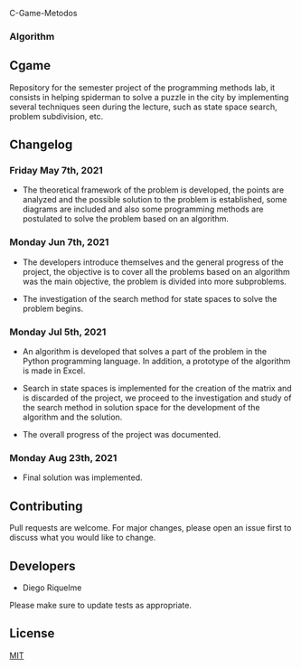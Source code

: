 C-Game-Metodos
### **Algorithm**
  
## Cgame
Repository for the semester project of the programming methods lab, it consists in helping spiderman to solve a puzzle in the city by implementing several techniques seen during the lecture, such as state space search, problem subdivision, etc.


## Changelog


### Friday May 7th, 2021

* The theoretical framework of the problem is developed, the points are analyzed and the possible solution to the problem is established, some diagrams are included and also some programming methods are postulated to solve the problem based on an algorithm.


### Monday Jun 7th, 2021

* The developers introduce themselves and the general progress of the project, the objective is to cover all the problems based on an algorithm was the main objective, the problem is divided into more subproblems.

* The investigation of the search method for state spaces to solve the problem begins.

           
### Monday Jul 5th, 2021

* An algorithm is developed that solves a part of the problem in the Python programming language. In addition, a prototype of the algorithm is made in Excel.

* Search in state spaces is implemented for the creation of the matrix and is discarded of the project, we proceed to the investigation and study of the search method in solution space for the development of the algorithm and the solution.

* The overall progress of the project was documented.

### Monday Aug 23th, 2021
* Final solution was implemented.
## Contributing
Pull requests are welcome. For major changes, please open an issue first to discuss what you would like to change.

## Developers

* Diego Riquelme

Please make sure to update tests as appropriate.

## License
[MIT](https://choosealicense.com/licenses/mit/)
